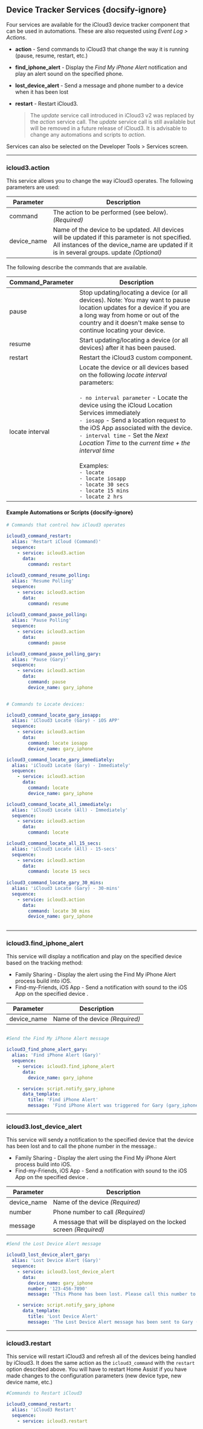 

## Device Tracker Services  {docsify-ignore}

Four services are available for the iCloud3 device tracker component that can be used in automations.  These are also requested using *Event Log > Actions*.

- **action** - Send commands to iCloud3 that change the way it is running (pause, resume, restart, etc.) 

- **find_iphone_alert** - Display the *Find My iPhone Alert* notification and play an alert sound on the specified phone.

- **lost_device_alert** - Send a message and phone number to a device when it has been lost 

- **restart** - Restart iCloud3.  

  > The *update* service call introduced in iCloud3 v2 was replaced by the *action* service call. The *update* service call is still available but will be removed in a future release of iCloud3. It is advisable to change any automations and scripts to *action*.


Services can also be selected on the Developer Tools > Services screen.



------
### icloud3.action



This service allows you to change the way iCloud3 operates. The following parameters are used:

| Parameter   | Description                                                  |
| ----------- | ------------------------------------------------------------ |
| command     | The action to be performed (see below). *(Required)*         |
| device_name | Name of the device to be updated. All devices will be updated if this parameter is not specified.  All instances of the device_name are updated if it is in several groups. update *(Optional)* |




The following describe the commands that are available. 

| Command_Parameter | Description                                                  |
| ----------------- | ------------------------------------------------------------ |
| pause             | Stop updating/locating a device (or all devices). Note: You may want to pause location updates for a device if you are a long way from home or out of the country and it doesn't make sense to continue locating your device. |
| resume            | Start updating/locating a device (or all devices) after it has been paused. |
| restart           | Restart the iCloud3 custom component.                        |
| locate interval   | Locate the device or all devices based on the following *locate interval* parameters:<br><br>`- no interval parameter` - Locate the device using the iCloud Location Services immediately<br>`- iosapp` - Send a location request to the iOS App associated with the device.<br>`- interval time` - Set the *Next Location Time* to the *current time + the interval time*<br><br>Examples:<br>`- locate`<br>`- locate iosapp`<br>`- locate 30 secs`<br>`- locate 15 mins`<br>`- locate 2 hrs` |

#### Example Automations or Scripts  {docsify-ignore}

```yaml
# Commands that control how iCloud3 operates

icloud3_command_restart:
  alias: 'Restart iCloud (Command)'
  sequence:
    - service: icloud3.action
      data:
        command: restart
       
icloud3_command_resume_polling:
  alias: 'Resume Polling'
  sequence:
    - service: icloud3.action
      data:
        command: resume
        
icloud3_command_pause_polling:
  alias: 'Pause Polling'
  sequence:
    - service: icloud3.action
      data:
        command: pause

icloud3_command_pause_polling_gary:
  alias: 'Pause (Gary)'
  sequence:
    - service: icloud3.action
      data:
        command: pause
        device_name: gary_iphone
        
```

```yaml
# Commands to Locate devices:

icloud3_command_locate_gary_iosapp:
  alias: 'iCloud3 Locate (Gary) - iOS APP'
  sequence:
    - service: icloud3.action
      data:
        command: locate iosapp
        device_name: gary_iphone

icloud3_command_locate_gary_immediately:
  alias: 'iCloud3 Locate (Gary) - Immediately'
  sequence:
    - service: icloud3.action
      data:
        command: locate
        device_name: gary_iphone

icloud3_command_locate_all_immediately:
  alias: 'iCloud3 Locate (All) - Immediately'
  sequence:
    - service: icloud3.action
      data:
        command: locate

icloud3_command_locate_all_15_secs:
  alias: 'iCloud3 Locate (All) - 15-secs'
  sequence:
    - service: icloud3.action
      data:
        command: locate 15 secs
        
icloud3_command_locate_gary_30_mins:
  alias: 'iCloud3 Locate (Gary) - 30-mins'
  sequence:
    - service: icloud3.action
      data:
        command: locate 30 mins
        device_name: gary_iphone
        
```


------
###  icloud3.find_iphone_alert



This service will display a notification and play on the specified device based on the tracking method:

- Family Sharing - Display the alert using the Find My iPhone Alert process build into iOS.
- Find-my-Friends, iOS App - Send a notification with sound to the iOS App on the specified device .

| Parameter   | Description                     |
| ----------- | ------------------------------- |
| device_name | Name of the device *(Required)* |

``` yaml

#Send the Find My iPhone Alert message

icloud3_find_phone_alert_gary:
  alias: 'Find iPhone Alert (Gary)'
  sequence:
    - service: icloud3.find_iphone_alert
      data:
        device_name: gary_iphone

    - service: script.notify_gary_iphone
      data_template:
        title: 'Find iPhone Alert'
        message: 'Find iPhone Alert was triggered for Gary (gary_iphone)'
```



------
### icloud3.lost_device_alert



This service will sendy a notification to the specified device that the device has been lost and to call the phone number in the message.:

- Family Sharing - Display the alert using the Find My iPhone Alert process build into iOS.
- Find-my-Friends, iOS App - Send a notification with sound to the iOS App on the specified device .

| Parameter   | Description                                                  |
| ----------- | ------------------------------------------------------------ |
| device_name | Name of the device *(Required)*                              |
| number      | Phone number to call *(Required)*                            |
| message     | A message that will be displayed on the locked screen *(Required)* |

``` yaml
#Send the Lost Device Alert message

icloud3_lost_device_alert_gary:
  alias: 'Lost Device Alert (Gary)'
  sequence:
    - service: icloud3.lost_device_alert
      data:
        device_name: gary_iphone
        number: '123-456-7890'
        message: 'This Phone has been lost. Please call this number to report it found.'

    - service: script.notify_gary_iphone
      data_template:
        title: 'Lost Device Alert'
        message: 'The Lost Device Alert message has been sent to Gary (gary_iphone)'
```



------
### icloud3.restart



This service will restart iCloud3 and refresh all of the devices being handled by iCloud3. It does the same action as the `icloud3_command` with the `restart` option described above. You will have to restart Home Assist if you have made changes to the configuration parameters (new device type, new device name, etc.) 

```yaml
#Commands to Restart iCloud3

icloud3_command_restart:
  alias: 'iCloud3 Restart'
  sequence:
    - service: icloud3.restart
```

